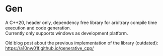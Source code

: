 # Gen

A C++20, header only, dependency free library for arbitrary compile time execution and code generation.    
Currently only supports windows as development platform.

Old blog post about the previous implementation of the library (outdated):
https://a10nw01f.github.io/generative_cpp/
